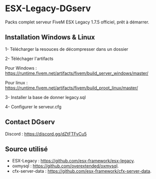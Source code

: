 # ESX-Legacy-DGserv

Packs complet serveur FiveM ESX Legacy 1.7.5 officiel, prêt à démarrer.

## Installation Windows & Linux
1- Télécharger la resouces de décompresser dans un dossier

2- Téléchager l'artifacts

Pour Windows : https://runtime.fivem.net/artifacts/fivem/build_server_windows/master/

Pour linux : https://runtime.fivem.net/artifacts/fivem/build_proot_linux/master/

3- Installer la base de donner legacy.sql

4- Configurer le serveur.cfg

## Contact DGserv
Discord : https://discord.gg/dZtFTFvCu5  



## Source utilisé 
- ESX-Legacy : https://github.com/esx-framework/esx-legacy.
- oxmysql : https://github.com/overextended/oxmysql.
- cfx-server-data : https://github.com/esx-framework/cfx-server-data.
